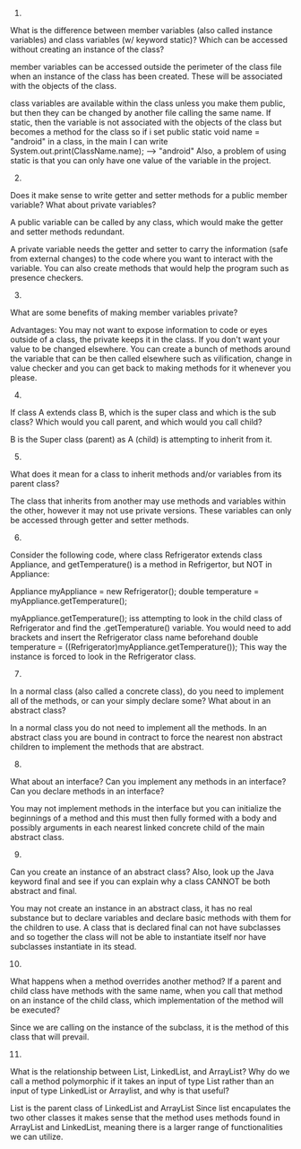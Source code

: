 1.
What is the difference between member variables (also called instance variables)
and class variables (w/ keyword static)?
Which can be accessed without creating an instance of the class?

member variables can be accessed outside the perimeter of the class file
when an instance of the class has been created. These will be associated with
the objects of the class.

class variables are available within the class unless you make them public,
but then they can be changed by another file calling the same name. If static,
then the variable is not associated with the objects of the class but becomes a
method for the class so if i set public static void name = "android" in a class,
in the main I can write
System.out.print(ClassName.name); --> "android"
Also, a problem of using static is that you can only have one value of the variable in the project.


2.
Does it make sense to write getter and setter methods for a public member variable?
What about private variables?

A public variable can be called by any class, which would make the getter and setter
methods redundant.

A private variable needs the getter and setter to carry the information (safe from external
changes) to the code where you want to interact with the variable. You can also create methods
that would help the program such as presence checkers.


3.
What are some benefits of making member variables private?

Advantages:
You may not want to expose information to code or eyes outside of a class, the private keeps it in the class.
If you don't want your value to be changed elsewhere.
You can create a bunch of methods around the variable that can be then called elsewhere such as
vilification, change in value checker and you can get back to making methods for it whenever you please.


4.
If class A extends class B, which is the super class and which is the sub class? Which would you call parent, and
which would you call child?

B is the Super class (parent) as A (child) is attempting to inherit from it.


5.
What does it mean for a class to inherit methods and/or variables from its parent class?

The class that inherits from another may use methods and variables within the other, however it may
not use private versions. These variables can only be accessed through getter and setter methods.


6.
Consider the following code, where class Refrigerator extends class Appliance, and getTemperature() is a method
in Refrigertor, but NOT in Appliance:

Appliance myAppliance = new Refrigerator();
double temperature = myAppliance.getTemperature();

myAppliance.getTemperature(); iss attempting to look in the child class of Refrigerator and find the
.getTemperature() variable. You would need to add brackets and insert the Refrigerator class name beforehand
double temperature = ((Refrigerator)myAppliance.getTemperature());
This way the instance is forced to look in the Refrigerator class.


7.
In a normal class (also called a concrete class), do you need to implement all of the methods, or can your simply
declare some? What about in an abstract class?

In a normal class you do not need to implement all the methods.
In an abstract class you are bound in contract to force the nearest non abstract children to implement the methods
that are abstract.


8.
What about an interface? Can you implement any methods in an interface? Can you declare methods in an interface?

You may not implement methods in the interface but you can initialize the beginnings of a method and this must
then fully formed with a body and possibly arguments in each nearest linked concrete child of the main abstract class.


9.
Can you create an instance of an abstract class? Also, look up the Java keyword final and see if you can explain why a
class CANNOT be both abstract and final.

You may not create an instance in an abstract class, it has no real substance but to declare variables and declare
basic methods with them for the children to use. A class that is declared final can not have subclasses and so together
the class will not be able to instantiate itself nor have subclasses instantiate in its stead.


10.
What happens when a method overrides another method? If a parent and child class have methods with the same name,
when you call that method on an instance of the child class, which implementation of the method will be executed?

Since we are calling on the instance of the subclass, it is the method of this class that will prevail.


11.
What is the relationship between List, LinkedList, and ArrayList? Why do we call a method polymorphic
if it takes an input of type List rather than an input of type LinkedList or Arraylist, and why is that useful?


List is the parent class of LinkedList and ArrayList
Since list encapulates the two other classes it makes sense that the method uses methods found in
ArrayList and LinkedList, meaning there is a larger range of functionalities we can utilize.
